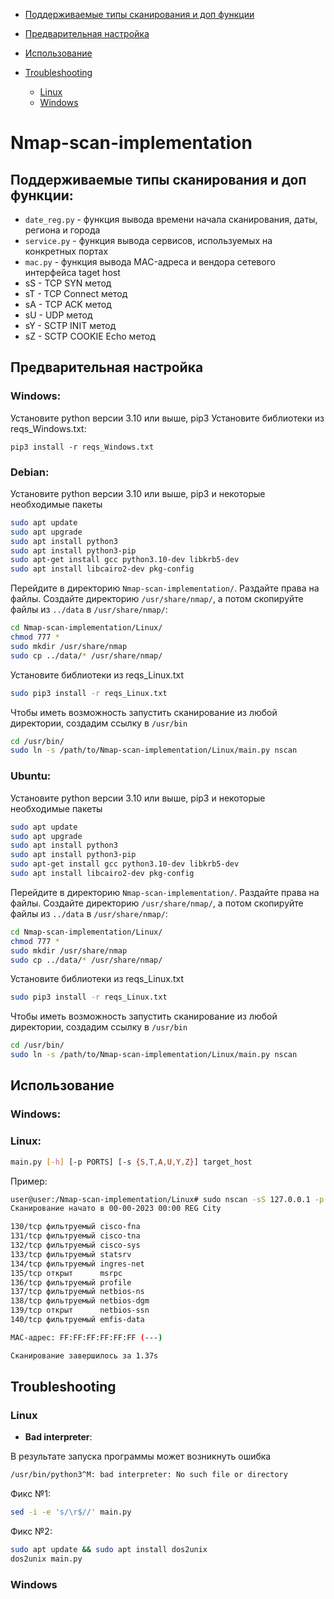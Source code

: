 - [Поддерживаемые типы сканирования и доп функции](#поддерживаемые-типы-сканирования-и-доп-функции)

- [Предварительная настройка](#предварительная-настройка)

- [Использование](#использование)

- [Troubleshooting](#troubleshooting)
  - [Linux](#linux-1)
  - [Windows](#windows-1)

# Nmap-scan-implementation
## Поддерживаемые типы сканирования и доп функции:
- `date_reg.py` - функция вывода времени начала сканирования, даты, региона и города
- `service.py` - функция вывода сервисов, используемых на конкретных портах
- `mac.py` - функция вывода MAC-адреса и вендора сетевого интерфейса taget host
- sS - TCP SYN метод
- sT - TCP Connect метод
- sA - TCP ACK метод
- sU - UDP метод
- sY - SCTP INIT метод
- sZ - SCTP COOKIE Echo метод
## Предварительная настройка
### Windows:
Установите python версии 3.10 или выше, pip3
Установите библиотеки из reqs_Windows.txt:
```shell
pip3 install -r reqs_Windows.txt
```
### Debian:
Установите python версии 3.10 или выше, pip3 и некоторые необходимые пакеты
```bash
sudo apt update
sudo apt upgrade
sudo apt install python3
sudo apt install python3-pip
sudo apt-get install gcc python3.10-dev libkrb5-dev
sudo apt install libcairo2-dev pkg-config
``` 
Перейдите в директорию `Nmap-scan-implementation/`. Раздайте права на файлы. Создайте директорию `/usr/share/nmap/`, а потом скопируйте файлы из `../data` в `/usr/share/nmap/`:
```bash
cd Nmap-scan-implementation/Linux/
chmod 777 *
sudo mkdir /usr/share/nmap
sudo cp ../data/* /usr/share/nmap/
```
Установите библиотеки из reqs_Linux.txt
```bash
sudo pip3 install -r reqs_Linux.txt
```
Чтобы иметь возможность запустить сканирование из любой директории, создадим ссылку в `/usr/bin`
```bash
cd /usr/bin/
sudo ln -s /path/to/Nmap-scan-implementation/Linux/main.py nscan
```
### Ubuntu:

Установите python версии 3.10 или выше, pip3 и некоторые необходимые пакеты
```bash
sudo apt update
sudo apt upgrade
sudo apt install python3
sudo apt install python3-pip
sudo apt-get install gcc python3.10-dev libkrb5-dev
sudo apt install libcairo2-dev pkg-config
``` 
Перейдите в директорию `Nmap-scan-implementation/`. Раздайте права на файлы. Создайте директорию `/usr/share/nmap/`, а потом скопируйте файлы из `../data` в `/usr/share/nmap/`:
```bash
cd Nmap-scan-implementation/Linux/
chmod 777 *
sudo mkdir /usr/share/nmap
sudo cp ../data/* /usr/share/nmap/
```
Установите библиотеки из reqs_Linux.txt
```bash
sudo pip3 install -r reqs_Linux.txt
```
Чтобы иметь возможность запустить сканирование из любой директории, создадим ссылку в `/usr/bin`
```bash
cd /usr/bin/
sudo ln -s /path/to/Nmap-scan-implementation/Linux/main.py nscan
```
## Использование
### Windows:

### Linux:
```bash
main.py [-h] [-p PORTS] [-s {S,T,A,U,Y,Z}] target_host
```
Пример:
```bash
user@user:/Nmap-scan-implementation/Linux# sudo nscan -sS 127.0.0.1 -p 130-140
Сканирование начато в 00-00-2023 00:00 REG City

130/tcp фильтруемый cisco-fna
131/tcp фильтруемый cisco-tna
132/tcp фильтруемый cisco-sys
133/tcp фильтруемый statsrv
134/tcp фильтруемый ingres-net
135/tcp открыт      msrpc
136/tcp фильтруемый profile
137/tcp фильтруемый netbios-ns
138/tcp фильтруемый netbios-dgm
139/tcp открыт      netbios-ssn
140/tcp фильтруемый emfis-data

MAC-адрес: FF:FF:FF:FF:FF:FF (---)

Сканирование завершилось за 1.37s
```
## Troubleshooting
### Linux
- __Bad interpreter__:

В результате запуска программы может возникнуть ошибка
```bash
/usr/bin/python3^M: bad interpreter: No such file or directory
```
Фикс №1:
```bash
sed -i -e 's/\r$//' main.py
```
Фикс №2:
```bash
sudo apt update && sudo apt install dos2unix
dos2unix main.py
```
 
### Windows
